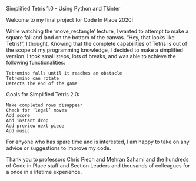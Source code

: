 Simplified Tetris 1.0 - Using Python and Tkinter

Welcome to my final project for Code In Place 2020!

While watching the ‘move_rectangle’ lecture, I wanted to attempt to make a square fall and land on the bottom of the canvas. “Hey, that looks like Tetris!”, I thought. Knowing that the complete capabilities of Tetris is out of the scope of my programming knowledge, I decided to make a simplified version. I took small steps, lots of breaks, and was able to achieve the following functionalities:

    Tetromino falls until it reaches an obstacle
    Tetromino can rotate
    Detects the end of the game

Goals for Simplified Tetris 2.0:

    Make completed rows disappear
    Check for ‘legal’ moves
    Add score
    Add instant drop
    Add preview next piece
    Add music
    
For anyone who has spare time and is interested, I am happy to take on any advice or suggestions to improve my code.

Thank you to professors Chris Piech and Mehran Sahami and the hundreds of Code in Place staff and Section Leaders and thousands of colleagues for a once in a lifetime experience.
